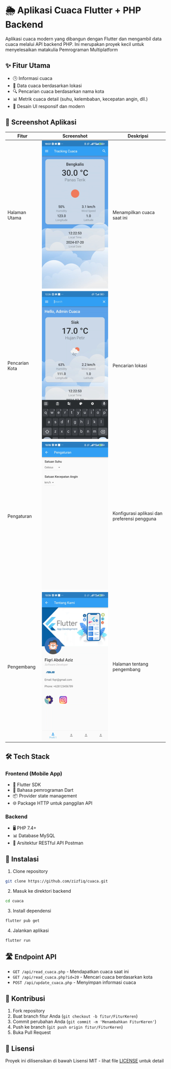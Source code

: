 # 🌦️ Aplikasi Cuaca Flutter + PHP Backend

Aplikasi cuaca modern yang dibangun dengan Flutter dan mengambil data cuaca melalui API backend PHP. Ini merupakan proyek kecil untuk menyelesaikan matakulia Pemrograman Multiplatform

## ✨ Fitur Utama

- 🕒 Informasi cuaca
- 📍 Data cuaca berdasarkan lokasi
- 🔍 Pencarian cuaca berdasarkan nama kota
- 📊 Metrik cuaca detail (suhu, kelembaban, kecepatan angin, dll.)
- 📱 Desain UI responsif dan modern

## 📸 Screenshot Aplikasi

| Fitur | Screenshot | Deskripsi |
|-------|------------|-----------|
| Halaman Utama | ![Home Screen](/images/home.jpg) | Menampilkan cuaca saat ini |
| Pencarian Kota | ![Search Screen](/images/search.jpg) | Pencarian lokasi |
| Pengaturan | ![Settings Screen](/images/settings.jpg) | Konfigurasi aplikasi dan preferensi pengguna |
| Pengembang | ![Developer Screen](/images/about.jpg) | Halaman tentang pengembang |

## 🛠️ Tech Stack

### Frontend (Mobile App)
- 📱 Flutter SDK
- 🎯 Bahasa pemrograman Dart
- 📦 Provider state management
- 🌐 Package HTTP untuk panggilan API

### Backend
- 🖥️ PHP 7.4+
- 📊 Database MySQL 
- 🔄 Arsitektur RESTful API Postman

## 🚀 Instalasi

1. Clone repository
```bash
git clone https://github.com/zizfiq/cuaca.git
```

2. Masuk ke direktori backend
```bash
cd cuaca
```

3. Install dependensi
```bash
flutter pub get
```

4. Jalankan aplikasi
```bash
flutter run
```

## 🛣️ Endpoint API

- `GET /api/read_cuaca.php` - Mendapatkan cuaca saat ini
- `GET /api/read_cuaca.php?id=20` - Mencari cuaca berdasarkan kota
- `POST /api/update_cuaca.php` - Menyimpan informasi cuaca

## 🤝 Kontribusi

1. Fork repository
2. Buat branch fitur Anda (`git checkout -b fitur/FiturKeren`)
3. Commit perubahan Anda (`git commit -m 'Menambahkan FiturKeren'`)
4. Push ke branch (`git push origin fitur/FiturKeren`)
5. Buka Pull Request

## 📄 Lisensi

Proyek ini dilisensikan di bawah Lisensi MIT - lihat file [LICENSE](LICENSE) untuk detail
